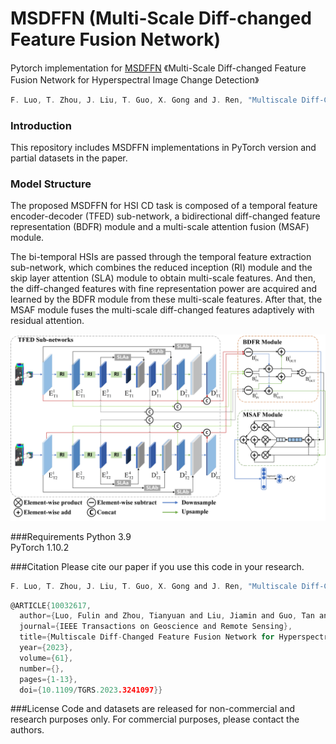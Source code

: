 
# MSDFFN (Multi-Scale Diff-changed Feature Fusion Network)


Pytorch implementation for [MSDFFN](https://ieeexplore.ieee.org/document/10032617) 《Multi-Scale Diff-changed Feature Fusion Network for Hyperspectral Image Change Detection》
```c  
F. Luo, T. Zhou, J. Liu, T. Guo, X. Gong and J. Ren, "Multiscale Diff-Changed Feature Fusion Network for Hyperspectral Image Change Detection," in IEEE Transactions on Geoscience and Remote Sensing, vol. 61, pp. 1-13, 2023, Art no. 5502713, doi: 10.1109/TGRS.2023.3241097.
```
### Introduction
This repository includes MSDFFN implementations in PyTorch version and partial datasets in the paper.

### Model Structure
The proposed MSDFFN for HSI CD task is composed of a temporal feature encoder-decoder (TFED) sub-network, a bidirectional diff-changed feature representation (BDFR) module and a multi-scale attention fusion (MSAF) module.

The bi-temporal HSIs are passed through the temporal feature extraction sub-network, which combines the reduced inception (RI) module and the skip layer attention (SLA) module to obtain multi-scale features. And then, the diff-changed features with fine representation power are acquired and learned by the BDFR module from these multi-scale features. After that, the MSAF module fuses the multi-scale diff-changed features adaptively with residual attention.

![flowchart](flowchart.jpg)


###Requirements
Python 3.9  <br />
PyTorch 1.10.2  <br />

###Citation
Please cite our paper if you use this code in your research.
```c  
F. Luo, T. Zhou, J. Liu, T. Guo, X. Gong and J. Ren, "Multiscale Diff-Changed Feature Fusion Network for Hyperspectral Image Change Detection," in IEEE Transactions on Geoscience and Remote Sensing, vol. 61, pp. 1-13, 2023, Art no. 5502713, doi: 10.1109/TGRS.2023.3241097.
```
```c
@ARTICLE{10032617,
  author={Luo, Fulin and Zhou, Tianyuan and Liu, Jiamin and Guo, Tan and Gong, Xiuwen and Ren, Jinchang},
  journal={IEEE Transactions on Geoscience and Remote Sensing}, 
  title={Multiscale Diff-Changed Feature Fusion Network for Hyperspectral Image Change Detection}, 
  year={2023},
  volume={61},
  number={},
  pages={1-13},
  doi={10.1109/TGRS.2023.3241097}}
```

###License
Code and datasets are released for non-commercial and research purposes only. For commercial purposes, please contact the authors.
